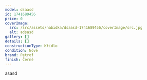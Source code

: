 ```yaml
---
model: dsaasd
id: 1741689456
price: 0
coverImage:
  src: /src/assets/nabidka/dsaasd-1741689456/coverImage/src.jpg
  alt: adsasd
gallery: []
details: []
constructionType: Křídlo
condition: Nové
brand: Petrof
finish: Černé
---
```

asasd
